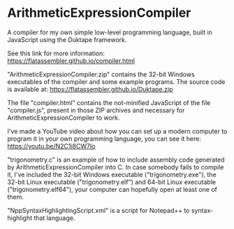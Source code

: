 # ArithmeticExpressionCompiler
A compiler for my own simple low-level programming language, built in JavaScript using the Duktape framework.

See this link for more information: https://flatassembler.github.io/compiler.html

"ArithmeticExpressionCompiler.zip" contains the 32-bit Windows executables of the compiler and some example programs. The source code is available at: https://flatassembler.github.io/Duktape.zip

The file "compiler.html" contains the not-minified JavaScript of the file "compiler.js", present in those ZIP archives and necessary for ArithmeticExpressionCompiler to work.

I've made a YouTube video about how you can set up a modern computer to program it in your own programming language, you can see it here: https://youtu.be/N2C1i8CW7Io

"trigonometry.c" is an example of how to include assembly code generated by ArithmeticExpressionCompiler into C. In case somebody fails to compile it, I've included the 32-bit Windows executable ("trigonometry.exe"), the 32-bit Linux executable ("trigonometry.elf") and 64-bit Linux executable ("trigonometry.elf64"), your computer can hopefully open at least one of them.

"NppSyntaxHighlightingScript.xml" is a script for Notepad++ to syntax-highlight that language.

